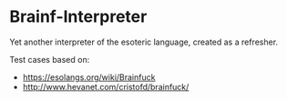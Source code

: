 # Brainf-Interpreter

Yet another interpreter of the esoteric language, created as a refresher.

Test cases based on:
* https://esolangs.org/wiki/Brainfuck
* http://www.hevanet.com/cristofd/brainfuck/
